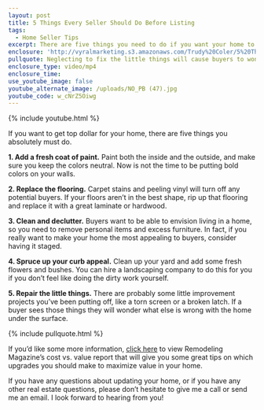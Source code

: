 ```yaml
---
layout: post
title: 5 Things Every Seller Should Do Before Listing
tags:
  - Home Seller Tips
excerpt: There are five things you need to do if you want your home to sell for top dollar. I’ll go over them today.
enclosure: 'http://vyralmarketing.s3.amazonaws.com/Trudy%20Coler/5%20Things%20Every%20Seller%20Should%20Do%20Before%20Listing.mp4'
pullquote: Neglecting to fix the little things will cause buyers to wonder what else is wrong with the home.
enclosure_type: video/mp4
enclosure_time:
use_youtube_image: false
youtube_alternate_image: /uploads/NO_PB (47).jpg
youtube_code: w_cNrZ5Oiwg
---
```



{% include youtube.html %}

If you want to get top dollar for your home, there are five things you absolutely must do.

**1. Add a fresh coat of paint.** Paint both the inside and the outside, and make sure you keep the colors neutral. Now is not the time to be putting bold colors on your walls.

**2. Replace the flooring.** Carpet stains and peeling vinyl will turn off any potential buyers. If your floors aren’t in the best shape, rip up that flooring and replace it with a great laminate or hardwood.

**3. Clean and declutter.** Buyers want to be able to envision living in a home, so you need to remove personal items and excess furniture. In fact, if you really want to make your home the most appealing to buyers, consider having it staged.

**4. Spruce up your curb appeal.** Clean up your yard and add some fresh flowers and bushes. You can hire a landscaping company to do this for you if you don’t feel like doing the dirty work yourself.

**5. Repair the little things.** There are probably some little improvement projects you’ve been putting off, like a torn screen or a broken latch. If a buyer sees those things they will wonder what else is wrong with the home under the surface.

{% include pullquote.html %}

If you’d like some more information, [click here](http://www.remodeling.hw.net/cost-vs-value/2017/)&nbsp;to view Remodeling Magazine’s cost vs. value report that will give you some great tips on which upgrades you should make to maximize value in your home.

If you have any questions about updating your home, or if you have any other real estate questions, please don’t hesitate to give me a call or send me an email. I look forward to hearing from you!
